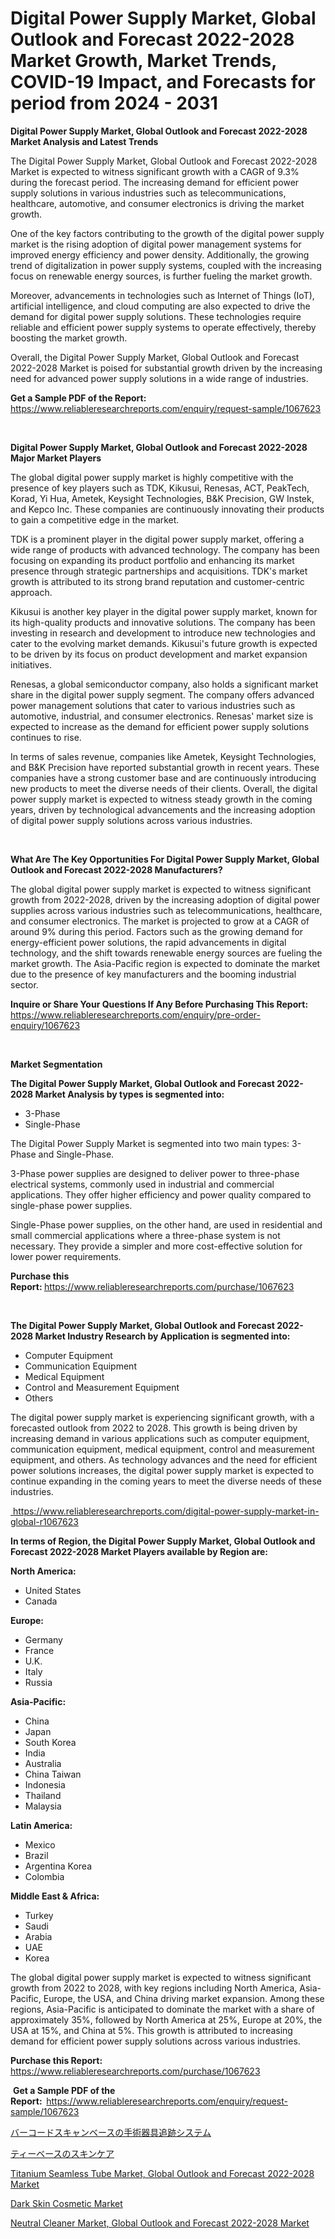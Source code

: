 <p><h1>Digital Power Supply Market, Global Outlook and Forecast 2022-2028 Market Growth, Market Trends, COVID-19 Impact, and Forecasts for period from 2024 - 2031</h1></p><p><strong>Digital Power Supply Market, Global Outlook and Forecast 2022-2028 Market Analysis and Latest Trends</strong></p>
<p><p>The Digital Power Supply Market, Global Outlook and Forecast 2022-2028 Market is expected to witness significant growth with a CAGR of 9.3% during the forecast period. The increasing demand for efficient power supply solutions in various industries such as telecommunications, healthcare, automotive, and consumer electronics is driving the market growth.</p><p>One of the key factors contributing to the growth of the digital power supply market is the rising adoption of digital power management systems for improved energy efficiency and power density. Additionally, the growing trend of digitalization in power supply systems, coupled with the increasing focus on renewable energy sources, is further fueling the market growth.</p><p>Moreover, advancements in technologies such as Internet of Things (IoT), artificial intelligence, and cloud computing are also expected to drive the demand for digital power supply solutions. These technologies require reliable and efficient power supply systems to operate effectively, thereby boosting the market growth.</p><p>Overall, the Digital Power Supply Market, Global Outlook and Forecast 2022-2028 Market is poised for substantial growth driven by the increasing need for advanced power supply solutions in a wide range of industries.</p></p>
<p><strong>Get a Sample PDF of the Report:&nbsp;</strong> <a href="https://www.reliableresearchreports.com/enquiry/request-sample/1067623">https://www.reliableresearchreports.com/enquiry/request-sample/1067623</a></p>
<p>&nbsp;</p>
<p><strong>Digital Power Supply Market, Global Outlook and Forecast 2022-2028 Major Market Players</strong></p>
<p><p>The global digital power supply market is highly competitive with the presence of key players such as TDK, Kikusui, Renesas, ACT, PeakTech, Korad, Yi Hua, Ametek, Keysight Technologies, B&K Precision, GW Instek, and Kepco Inc. These companies are continuously innovating their products to gain a competitive edge in the market.</p><p>TDK is a prominent player in the digital power supply market, offering a wide range of products with advanced technology. The company has been focusing on expanding its product portfolio and enhancing its market presence through strategic partnerships and acquisitions. TDK's market growth is attributed to its strong brand reputation and customer-centric approach.</p><p>Kikusui is another key player in the digital power supply market, known for its high-quality products and innovative solutions. The company has been investing in research and development to introduce new technologies and cater to the evolving market demands. Kikusui's future growth is expected to be driven by its focus on product development and market expansion initiatives.</p><p>Renesas, a global semiconductor company, also holds a significant market share in the digital power supply segment. The company offers advanced power management solutions that cater to various industries such as automotive, industrial, and consumer electronics. Renesas' market size is expected to increase as the demand for efficient power supply solutions continues to rise.</p><p>In terms of sales revenue, companies like Ametek, Keysight Technologies, and B&K Precision have reported substantial growth in recent years. These companies have a strong customer base and are continuously introducing new products to meet the diverse needs of their clients. Overall, the digital power supply market is expected to witness steady growth in the coming years, driven by technological advancements and the increasing adoption of digital power supply solutions across various industries.</p></p>
<p>&nbsp;</p>
<p><strong>What Are The Key Opportunities For Digital Power Supply Market, Global Outlook and Forecast 2022-2028 Manufacturers?</strong></p>
<p><p>The global digital power supply market is expected to witness significant growth from 2022-2028, driven by the increasing adoption of digital power supplies across various industries such as telecommunications, healthcare, and consumer electronics. The market is projected to grow at a CAGR of around 9% during this period. Factors such as the growing demand for energy-efficient power solutions, the rapid advancements in digital technology, and the shift towards renewable energy sources are fueling the market growth. The Asia-Pacific region is expected to dominate the market due to the presence of key manufacturers and the booming industrial sector.</p></p>
<p><strong>Inquire or Share Your Questions If Any Before Purchasing This Report:</strong> <a href="https://www.reliableresearchreports.com/enquiry/pre-order-enquiry/1067623">https://www.reliableresearchreports.com/enquiry/pre-order-enquiry/1067623</a></p>
<p>&nbsp;</p>
<p><strong>Market Segmentation</strong></p>
<p><strong>The Digital Power Supply Market, Global Outlook and Forecast 2022-2028 Market Analysis by types is segmented into:</strong></p>
<p><ul><li>3-Phase</li><li>Single-Phase</li></ul></p>
<p><p>The Digital Power Supply Market is segmented into two main types: 3-Phase and Single-Phase. </p><p>3-Phase power supplies are designed to deliver power to three-phase electrical systems, commonly used in industrial and commercial applications. They offer higher efficiency and power quality compared to single-phase power supplies. </p><p>Single-Phase power supplies, on the other hand, are used in residential and small commercial applications where a three-phase system is not necessary. They provide a simpler and more cost-effective solution for lower power requirements.</p></p>
<p><strong>Purchase this Report:&nbsp;</strong><a href="https://www.reliableresearchreports.com/purchase/1067623">https://www.reliableresearchreports.com/purchase/1067623</a></p>
<p>&nbsp;</p>
<p><strong>The Digital Power Supply Market, Global Outlook and Forecast 2022-2028 Market Industry Research by Application is segmented into:</strong></p>
<p><ul><li>Computer Equipment</li><li>Communication Equipment</li><li>Medical Equipment</li><li>Control and Measurement Equipment</li><li>Others</li></ul></p>
<p><p>The digital power supply market is experiencing significant growth, with a forecasted outlook from 2022 to 2028. This growth is being driven by increasing demand in various applications such as computer equipment, communication equipment, medical equipment, control and measurement equipment, and others. As technology advances and the need for efficient power solutions increases, the digital power supply market is expected to continue expanding in the coming years to meet the diverse needs of these industries.</p></p>
<p><a href="https://www.reliableresearchreports.com/digital-power-supply-market-in-global-r1067623">&nbsp;https://www.reliableresearchreports.com/digital-power-supply-market-in-global-r1067623</a></p>
<p><strong>In terms of Region, the Digital Power Supply Market, Global Outlook and Forecast 2022-2028 Market Players available by Region are:</strong></p>
<p>
    <p> <strong> North America: </strong>
        <ul>
            <li>United States</li>
            <li>Canada</li>
        </ul>
        </p> 
    <p> <strong> Europe: </strong>
        <ul>
            <li>Germany</li>
            <li>France</li>
            <li>U.K.</li>
            <li>Italy</li>
            <li>Russia</li>
        </ul>
        </p> 
    <p> <strong> Asia-Pacific: </strong>
        <ul>
            <li>China</li>
            <li>Japan</li>
            <li>South Korea</li>
            <li>India</li>
            <li>Australia</li>
            <li>China Taiwan</li>
            <li>Indonesia</li>
            <li>Thailand</li>
            <li>Malaysia</li>
        </ul>
        </p> 
    <p> <strong> Latin America: </strong>
        <ul>
            <li>Mexico</li>
            <li>Brazil</li>
            <li>Argentina Korea</li>
            <li>Colombia</li>
        </ul>
        </p> 
    <p> <strong> Middle East & Africa: </strong>
        <ul>
            <li>Turkey</li>
            <li>Saudi</li>
            <li>Arabia</li>
            <li>UAE</li>
            <li>Korea</li>
        </ul>
    </p>
    </p>
<p><p>The global digital power supply market is expected to witness significant growth from 2022 to 2028, with key regions including North America, Asia-Pacific, Europe, the USA, and China driving market expansion. Among these regions, Asia-Pacific is anticipated to dominate the market with a share of approximately 35%, followed by North America at 25%, Europe at 20%, the USA at 15%, and China at 5%. This growth is attributed to increasing demand for efficient power supply solutions across various industries.</p></p>
<p><strong>Purchase this Report: </strong><a href="https://www.reliableresearchreports.com/purchase/1067623">https://www.reliableresearchreports.com/purchase/1067623</a></p>
<p>&nbsp;<strong>Get a Sample PDF of the Report:&nbsp;&nbsp;</strong><a href="https://www.reliableresearchreports.com/enquiry/request-sample/1067623">https://www.reliableresearchreports.com/enquiry/request-sample/1067623</a></p>
<p><strong></strong></p>
<p><p><a href="https://github.com/decker5351/Market-Research-Report-List-1/blob/main/119971686950.md">バーコードスキャンベースの手術器具追跡システム</a></p><p><a href="https://github.com/tubbs463/Market-Research-Report-List-1/blob/main/611811286951.md">ティーベースのスキンケア</a></p><p><a href="https://github.com/maudAbbott7/Market-Research-Report-List-1/blob/main/titanium-seamless-tube-market-global-outlook-and-forecast-2022-2028-market.md">Titanium Seamless Tube Market, Global Outlook and Forecast 2022-2028 Market</a></p><p><a href="https://issuu.com/reportprime-2/docs/dark-skin-cosmetic-market-size-2030.pptx">Dark Skin Cosmetic Market</a></p><p><a href="https://github.com/MaraKoelpin2023/Market-Research-Report-List-1/blob/main/neutral-cleaner-market-global-outlook-and-forecast-2022-2028-market.md">Neutral Cleaner Market, Global Outlook and Forecast 2022-2028 Market</a></p></p>